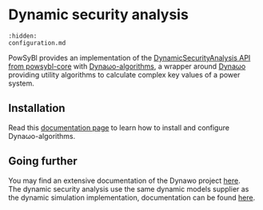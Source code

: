 # Dynamic security analysis

```{toctree}
:hidden:
configuration.md
```

PowSyBl provides an implementation of the [DynamicSecurityAnalysis API from powsybl-core](inv:powsyblcore:*:*#simulation/dynamic_security/index) with [Dynaωo-algorithms](https://dynawo.github.io/about/dynalgo), a wrapper around [Dynaωo](https://dynawo.github.io) providing utility algorithms to calculate complex key values of a power system.

## Installation

Read this [documentation page](https://dynawo.github.io/install/dynalgo) to learn how to install and configure Dynaωo-algorithms.

## Going further

You may find an extensive documentation of the Dynawo project [here](https://github.com/dynawo/dynawo/releases/latest/download/DynawoDocumentation.pdf).  
The dynamic security analysis use the same dynamic models supplier as the dynamic simulation implementation, documentation can be found [here](../dynamic_simulation/dynamic-models-dsl.md).

